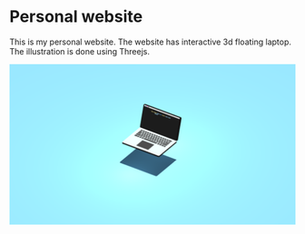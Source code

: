 # Personal website
This is my personal website. The website has interactive 3d floating laptop. The illustration is done using Threejs.

![Preview the illustration](./docs/preview.png)